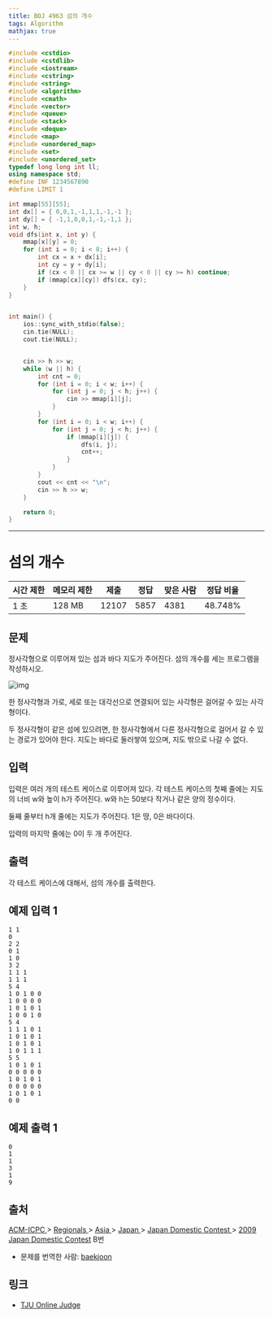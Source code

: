 ```yaml
---
title: BOJ 4963 섬의 개수
tags: Algorithm
mathjax: true
---
```



```c++
#include <cstdio>
#include <cstdlib>
#include <iostream>
#include <cstring>
#include <string>
#include <algorithm>
#include <cmath>
#include <vector>
#include <queue>
#include <stack>
#include <deque>
#include <map>
#include <unordered_map>
#include <set>
#include <unordered_set>
typedef long long int ll;
using namespace std;
#define INF 1234567890
#define LIMIT 1

int mmap[55][55];
int dx[] = { 0,0,1,-1,1,1,-1,-1 };
int dy[] = { -1,1,0,0,1,-1,-1,1 };
int w, h;
void dfs(int x, int y) {
	mmap[x][y] = 0;
	for (int i = 0; i < 8; i++) {
		int cx = x + dx[i];
		int cy = y + dy[i];
		if (cx < 0 || cx >= w || cy < 0 || cy >= h) continue;
		if (mmap[cx][cy]) dfs(cx, cy);
	}
}


int main() {
	ios::sync_with_stdio(false);
	cin.tie(NULL);
	cout.tie(NULL);


	cin >> h >> w;
	while (w || h) {
		int cnt = 0;
		for (int i = 0; i < w; i++) {
			for (int j = 0; j < h; j++) {
				cin >> mmap[i][j];
			}
		}
		for (int i = 0; i < w; i++) {
			for (int j = 0; j < h; j++) {
				if (mmap[i][j]) {
					dfs(i, j);
					cnt++;
				}
			}
		}
		cout << cnt << "\n";
		cin >> h >> w;
	}

	return 0;
}


```



---

# 섬의 개수

| 시간 제한 | 메모리 제한 | 제출  | 정답 | 맞은 사람 | 정답 비율 |
| --------- | ----------- | ----- | ---- | --------- | --------- |
| 1 초      | 128 MB      | 12107 | 5857 | 4381      | 48.748%   |

## 문제

정사각형으로 이루어져 있는 섬과 바다 지도가 주어진다. 섬의 개수를 세는 프로그램을 작성하시오.

![img](https://www.acmicpc.net/upload/images/island.png)

한 정사각형과 가로, 세로 또는 대각선으로 연결되어 있는 사각형은 걸어갈 수 있는 사각형이다. 

두 정사각형이 같은 섬에 있으려면, 한 정사각형에서 다른 정사각형으로 걸어서 갈 수 있는 경로가 있어야 한다. 지도는 바다로 둘러쌓여 있으며, 지도 밖으로 나갈 수 없다.

## 입력

입력은 여러 개의 테스트 케이스로 이루어져 있다. 각 테스트 케이스의 첫째 줄에는 지도의 너비 w와 높이 h가 주어진다. w와 h는 50보다 작거나 같은 양의 정수이다.

둘째 줄부터 h개 줄에는 지도가 주어진다. 1은 땅, 0은 바다이다.

입력의 마지막 줄에는 0이 두 개 주어진다.

## 출력

각 테스트 케이스에 대해서, 섬의 개수를 출력한다.



## 예제 입력 1

```
1 1
0
2 2
0 1
1 0
3 2
1 1 1
1 1 1
5 4
1 0 1 0 0
1 0 0 0 0
1 0 1 0 1
1 0 0 1 0
5 4
1 1 1 0 1
1 0 1 0 1
1 0 1 0 1
1 0 1 1 1
5 5
1 0 1 0 1
0 0 0 0 0
1 0 1 0 1
0 0 0 0 0
1 0 1 0 1
0 0
```

## 예제 출력 1

```
0
1
1
3
1
9
```



## 출처

[ACM-ICPC ](https://www.acmicpc.net/category/1)> [Regionals ](https://www.acmicpc.net/category/7)> [Asia ](https://www.acmicpc.net/category/42)> [Japan ](https://www.acmicpc.net/category/43)> [Japan Domestic Contest ](https://www.acmicpc.net/category/44)> [2009 Japan Domestic Contest](https://www.acmicpc.net/category/detail/203) B번

- 문제를 번역한 사람: [baekjoon](https://www.acmicpc.net/user/baekjoon)

## 링크

- [TJU Online Judge](http://acm.tju.edu.cn/toj/showp3780.html)



